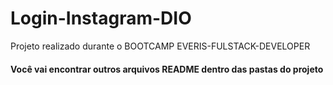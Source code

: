 # Login-Instagram-DIO
Projeto realizado durante o BOOTCAMP EVERIS-FULSTACK-DEVELOPER

#### Você vai encontrar outros arquivos README dentro das pastas do projeto
